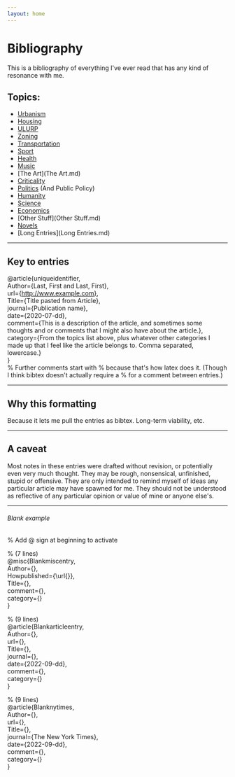 ```yaml
---
layout: home
---
```


# Bibliography
This is a bibliography of everything I've ever read that has any kind of resonance with me.

## Topics:
* [Urbanism](Urbanism.md)
* [Housing](Housing.md) 
* [ULURP](ULURP.md) 
* [Zoning](Zoning.md) 
* [Transportation](Transportation.md) 
* [Sport](Sport.md) 
* [Health](Health.md) 
* [Music](Music.md) 
* [The Art](The Art.md) 
* [Criticality](Criticality.md) 
* [Politics](Politics.md) (And Public Policy)
* [Humanity](Humanity.md) 
* [Science](Science.md) 
* [Economics](Economics.md) 
* [Other Stuff](Other Stuff.md) 
* [Novels](Novels.md) 
* [Long Entries](Long Entries.md) 


--------------------------------------------------------------------------------
## Key to entries
@article{uniqueidentifier,  
  Author={Last, First and Last, First},  
  url={http://www.example.com},  
  Title={Title pasted from Article},  
  journal={Publication name},  
  date={2020-07-dd},  
  comment={This is a description of the article, and sometimes some thoughts and or comments that I might also have about the article.},  
  category={From the topics list above, plus whatever other categories I made up that I feel like the article belongs to. Comma separated, lowercase.}  
}  
% Further comments start with % because that's how latex does it. (Though I think bibtex doesn't actually require a % for a comment between entries.)
 


--------------------------------------------------------------------------------
## Why this formatting
Because it lets me pull the entries as bibtex. Long-term viability, etc.

--------------------------------------------------------------------------------
## A caveat
Most notes in these entries were drafted without revision, or
potentially even very much thought. They may be rough, nonsensical,
unfinished, stupid or offensive. They are only intended to remind
myself of ideas any particular article may have spawned for me. They
should not be understood as reflective of any particular opinion or
value of mine or anyone else's.


--------------------------------------------------------------------------------
###### Blank example 
% Add @ sign at beginning to activate  
  
% (7 lines)  
@misc{Blankmiscentry,  
  Author={},  
  Howpublished={\url{}},  
  Title={},  
  comment={},  
  category={}  
}  
  
% (9 lines)  
@article{Blankarticleentry,  
  Author={},  
  url={},  
  Title={},  
  journal={},  
  date={2022-09-dd},  
  comment={},  
  category={}  
}  
  
% (9 lines)  
@article{Blanknytimes,  
  Author={},  
  url={},  
  Title={},  
  journal={The New York Times},  
  date={2022-09-dd},  
  comment={},  
  category={}  
}  
  

